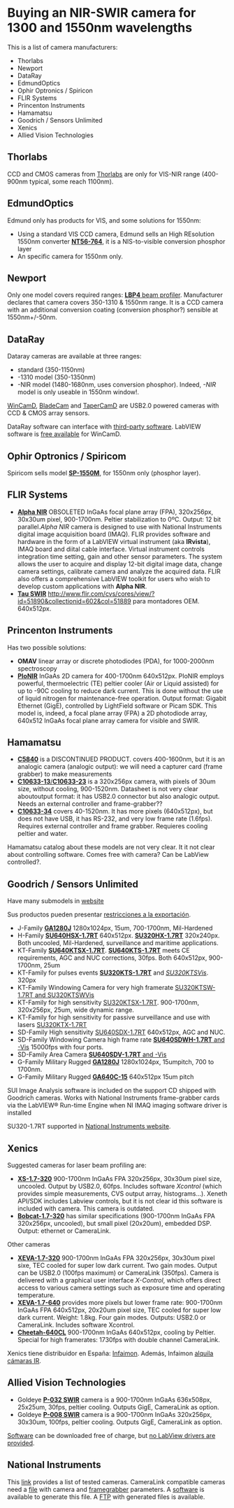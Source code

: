 # Buying an NIR-SWIR camera for 1300 and 1550nm wavelengths

This is a list of camera manufacturers:
* Thorlabs
* Newport
* DataRay
* EdmundOptics
* Ophir Optronics / Spiricon
* FLIR Systems
* Princenton Instruments
* Hamamatsu
* Goodrich / Sensors Unlimited
* Xenics
* Allied Vision Technologies


## Thorlabs
CCD and CMOS cameras from [Thorlabs](http://www.thorlabs.com/navigation.cfm?guide_ID=2025) are only for VIS-NIR range (400-900nm typical, some reach 1100nm).


## EdmundOptics
Edmund only has products for VIS, and some solutions for 1550nm:
- Using a standard VIS CCD camera, Edmund sells an High REsolution 1550nm converter [**NT56-764**](http://www.edmundoptics.com/lasers/laser-measurement/infrared-ir-ultraviolet-uv-viewers/high-resolution-1550nm-converter-for-ccd-cameras/2418), it is a NIS-to-visible conversion phosphor layer
- An specific camera for 1550nm only.



## Newport
Only one model covers required ranges: [**LBP4** beam profiler](http://www.newport.com/Laser-Beam-Profiler/318103/1033/info.aspx). Manufacturer declares that camera covers 350-1310 & 1550nm range. It is a CCD camera with an additional conversion coating (conversion phosphor?) sensible at 1550nm+/-50nm.


## DataRay
Dataray cameras are available at three ranges:
-  standard (350-1150nm)
- -1310 model (350-1350nm)
- -NIR model (1480-1680nm, uses conversion phosphor).
Indeed, _-NIR_ model is only useable in 1550nm window!.

[WinCamD](http://www.dataray.com/index.php?cPath=2_9), [BladeCam](http://www.dataray.com/index.php?cPath=2_11) and [TaperCamD](http://www.dataray.com/index.php?cPath=2_27) are USB2.0 powered cameras with CCD & CMOS array sensors.

DataRay software can interface with [third-party software](http://www.dataray.com/support10.php).
LabVIEW software is [free available](http://www.dataray.com/UserFiles/file/WinCamVi.zip) for WinCamD.



## Ophir Optronics / Spiricom
Spiricom sells model [**SP-1550M**](http://www.ophiropt.com/laser-measurement-instruments/beam-profilers/products/industrial-applications/the-cameras/sp-1550m), for 1550nm only (phosphor layer).



## FLIR Systems
- [**Alpha NIR**](http://www.flir.com/uploadedFiles/CVS/Markets/Legacy/Documents/Alpha%20NIR%20Indigo.pdf) OBSOLETED InGaAs focal plane array (FPA), 320x256px, 30x30um pixel, 900-1700nm. Peltier stabilization to 0ºC. Output: 12 bit parallel._Alpha NIR_ camera is designed to use with National Instruments digital image acquisition board (IMAQ). FLIR provides software and hardware in the form of a LabVIEW virtual instrument (aka __IRvista__), IMAQ board and diital cable interface. Virtual instrument controls integration time setting, gain and other sensor parameters. The system allows the user to acquire and display 12-bit digital image data, change camera settings, calibrate camera and analyze the acquired data. FLIR also offers a comprehensive LabVIEW toolkit for users who wish to develop custom applications with **Alpha NIR**.
- [**Tau SWIR**](http://www.flir.com/cvs/cores/view/?id=51890) http://www.flir.com/cvs/cores/view/?id=51890&collectionid=602&col=51889 para montadores OEM. 640x512px.




## Princenton Instruments
Has two possible solutions:
- **OMAV** linear array or discrete photodiodes (PDA), for 1000-2000nm spectroscopy
- [**PIoNIR**](http://www.princetoninstruments.com/products/imcam/pionir/) InGaAs 2D camera for 400-1700nm 640x512px. PIoNIR employs powerful, thermoelectric (TE) peltier cooler (Air or Liquid assisted) for up to -90C cooling to reduce dark current. This is done without the use of liquid nitrogen for maintenance-free operation. Output format: Gigabit Ethernet (GigE), controlled by LightField software or Picam SDK. This model is, indeed, a focal plane array (FPA) a 2D photodiode array, 640x512 InGaAs focal plane array camera for visible and SWIR.


## Hamamatsu
- [**C5840**](http://sales.hamamatsu.com/en/products/system-division/cameras/part-c5840-10.php ) is a DISCONTINUED PRODUCT. covers 400-1600nm, but it is an analogic camera (analogic output): we will need a capturer card (frame grabber) to make measurements
- [**C10633-13**/**C10633-23**](http://sales.hamamatsu.com/index.php?id=13223961) is a 320x256px camera, with pixels of 30um size, without cooling, 900-1520nm. Datasheet is not very clear aboutoutput format: it has USB2.0 connector but also analogic output. Needs an external controller and frame-grabber??
- [**C10633-34**](http://sales.hamamatsu.com/en/products/system-division/systems-for-solar-cell-evaluation/si-ingot-inspection/part-c10633-34.php) covers 40-1520nm. It has more pixels (640x512px), but does not have USB, it has RS-232, and very low frame rate (1.6fps). Requires external controller and frame grabber. Requieres cooling peltier and water.

Hamamatsu catalog about these models are not very clear. It it not clear about controlling software. Comes free with camera? Can be LabView controlled?.


## Goodrich / Sensors Unlimited
Have many submodels in [website](http://www.sensorsinc.com/cameras.html)

Sus productos pueden presentar [restricciones a la exportación](http://www.sensorsinc.com/downloads/notes_ITAR_restrictions.pdf).


- J-Family [**GA1280J**](http://www.sensorsinc.com/downloads/4110-0273%20GA1280J-15B%204_27_12.pdf) 1280x1024px, 15um, 700-1700nm, Mil-Hardened
- H-Family [**SU640HSX-1.7RT**](http://www.sensorsinc.com/downloads/4110-0252%20640HSX%204_27_12.pdf) 640x512px. [**SU320HX-1.7RT**]() 320x240px. Both uncooled, Mil-Hardened, surveillance and maritime applications.
- KT-Family [**SU640KTSX-1.7RT**](http://www.sensorsinc.com/downloads/4110-0246%20320HX%20Sales%20Sheet.pdf). [**SU640KTS-1.7RT**](http://www.sensorsinc.com/downloads/SU640KTS.pdf) meets CE requirements, AGC and NUC corrections, 30fps. Both 640x512px, 900-1700nm, 25um
- KT-Family for pulses events [**SU320KTS-1.7RT**](http://www.sensorsinc.com/downloads/SU320KTS-SU320KTSVIS.pdf) and [*SU320KTSVis*](http://www.sensorsinc.com/downloads/SU320KTS-SU320KTSVIS.pdf). 320px
- KT-Family Windowing Camera for very high framerate [SU320KTSW-1.7RT and SU320KTSWVis](http://www.sensorsinc.com/downloads/SU320KTSW-SU320KTSWVis.pdf)
- KT-Family for high sensitivity [SU320KTSX-1.7RT](http://www.sensorsinc.com/downloads/SU320KTSX.pdf). 900-1700nm, 320x256px, 25um, wide dynamic range.
- KT-Family for high sensitivity for passive surveillance and use with lasers [SU320KTX-1.7RT](http://www.sensorsinc.com/downloads/SU320KTX.pdf)
- SD-Family High sensitivity [SU640SDX-1.7RT](http://www.sensorsinc.com/downloads/SU640SDX.pdf) 640x512px, AGC and NUC.
- SD-Family Windowing Camera high frame rate [**SU640SDWH-1.7RT** and -Vis](http://www.sensorsinc.com/downloads/SU640SDWH.pdf) 15000fps with four ports.
- SD-Family Area Camera [**SU640SDV-1.7RT** and -Vis](http://www.sensorsinc.com/downloads/SU640SDV-SU640SDVVis.pdf)
- G-Family Military Rugged [**GA1280J**](http://www.sensorsinc.com/downloads/4110-0273%20GA1280J-15B%204_27_12.pdf) 1280x1024px, 15umpitch, 700 to 1700nm.
- G-Family Military Rugged [**GA640C-15**](http://www.sensorsinc.com/downloads/4110-0289%20GA640C%204_27_12.pdf) 640x512px 15um pitch


SUI Image Analysis software is included on the support CD shipped with Goodrich cameras. Works with National Instruments frame-grabber cards via the LabVIEW® Run-time Engine when NI IMAQ imaging software driver is installed

SU320-1.7RT supported in [National Instruments website](http://sine.ni.com/apps/utf8/nipc.product?pid=2062&asid=1102).





## Xenics
Suggested cameras for laser beam profiling are:
- [**XS-1.7-320**](http://www.xenics.com/en/infrared_camera/visnir-nir_camera_-visual_near_and_near_infrared_cameras_-_ingaas/xs_near_ir_camera_-_ingaas_fpa.asp) 900-1700nm InGaAs FPA 320x256px, 30x30um pixel size, uncooled. Output by USB2.0, 60fps. Includes software _Xcontrol_ (which provides simple measurements, CVS output array, histograms...). Xeneth API/SDK includes Labview controls, but it is not clear id this software is included with camera. This camera is outdated.
- [**Bobcat-1.7-320**](http://www.xenics.com/en/infrared_camera/visnir-nir_camera_-visual_near_and_near_infrared_cameras_-_ingaas/bobcat_smart_nir_camera_-_ingaas_detector.asp) has similar specifications (900-1700nm InGaAs FPA 320x256px, uncooled), but small pixel (20x20um), embedded DSP. Output: ethernet or CameraLink.

Other cameras
- [**XEVA-1.7-320**](http://www.xenics.com/en/infrared_camera/visnir-nir_camera_-visual_near_and_near_infrared_cameras_-_ingaas/xeva_near_ir_night_vision_camera_-_thermo-electrically_te_cooled_ingaas_fpa.asp) 900-1700nm InGaAs FPA 320x256px, 30x30um pixel sixe, TEC cooled for super low dark current. Two gain modes. Output can be USB2.0 (100fps maximum) or CameraLink (350fps). Camera is delivered with a graphical user interface _X-Control_, which offers direct access to various camera settings such as exposure time and operating temperature. 
- [**XEVA-1.7-640**](http://www.xenics.com/en/infrared_camera/visnir-nir_camera_-visual_near_and_near_infrared_cameras_-_ingaas/xeva_near_ir_camera_-_high-res_-_ingaas_fpa.asp) provides more pixels but lower frame rate: 900-1700nm InGaAs FPA 640x512px, 20x20um pixel size, TEC cooled for super low dark current. Weight: 1.8kg. Four gain modes. Outputs: USB2.0 or CameraLink. Includes software Xcontrol.
- [**Cheetah-640CL**](http://www.xenics.com/en/infrared_camera/visnir-nir_camera_-visual_near_and_near_infrared_cameras_-_ingaas/cheetah_near_ir_camera_-_ingaas_fpa_camera_link.asp) 900-1700nm InGaAs 640x512px, cooling by Peltier. Special for high framerates: 1730fps with double channel CameraLink.

Xenics tiene distribuidor en España: [Infaimon](http://www.infaimon.com/catalogo-industria/camaras-vision-artificial/camaras-infrarrojas-termicas-674.html). Además, Infaimon [alquila cámaras IR](http://www.infaimon.com/catalogo-ciencia/camaras-para-entornos-cientificos/camaras-infrarrojas-termicas/alquiler-camaras-infrarrojas-744.html).



## Allied Vision Technologies
- Goldeye [**P-032 SWIR**](http://www.alliedvisiontec.com/emea/products/cameras/gigabit-ethernet/goldeye/p-032-swir.html) camera is a 900-1700nm InGaAs 636x508px, 25x25um, 30fps, peltier cooling. Outputs GigE, CameraLink as option.
- Goldeye [**P-008 SWIR**](http://www.alliedvisiontec.com/emea/products/cameras/gigabit-ethernet/goldeye/p-008-swir.html) camera is a 900-1700nm InGaAs 320x256px, 30x30um, 100fps, peltier cooling. Outputs GigE, CameraLink as option.

[Software](http://www.alliedvisiontec.com/emea/support/downloads/software.html) can be downloaded free of charge, but [no LabView drivers are provided](http://www.alliedvisiontec.com/fileadmin/content/PDF/Software/AVT_software/AVT_software_stuff/QuickSelector/AVTWindowsSDKComparision_v2.1.0.pdf).




## National Instruments
This [link](http://sine.ni.com/apps/utf8/nipc.specs?action=search&asid=1102) provides a list of tested cameras. CameraLink compatible cameras need a [file](http://digital.ni.com/public.nsf/allkb/05DCE3868362783586256FC8004F123C) with camera and [framegrabber](http://digital.ni.com/public.nsf/allkb/E16D3364AD5D8C1C862576160075AF93?OpenDocument) parameters. A [software](http://sine.ni.com/nips/cds/view/p/lang/en/nid/201791) is available to generate this file. A [FTP](ftp://ftp.ni.com/support/imaq/camera_support/camera_files/digital/) with generated files is available.


